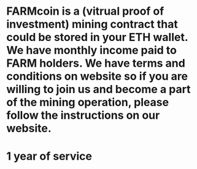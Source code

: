 # FARMcoin is a (vitrual proof of  investment) mining contract that could be stored in your ETH wallet. We have monthly income paid to FARM holders. We have terms and conditions on website so if you are willing to join us and become a part of the mining operation, please follow the instructions on our website.

# 1 year of service


